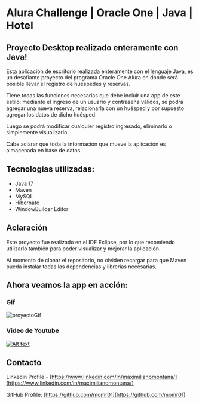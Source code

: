 # Alura Challenge | Oracle One | Java | Hotel

## Proyecto Desktop realizado enteramente con Java!

Esta aplicación de escritorio realizada enteramente con el lenguaje Java, es un desafiante proyecto del programa Oracle One Alura en donde será posible llevar el registro de huéspedes y reservas.

Tiene todas las funciones necesarias que debe incluir una app de este estilo: mediante el ingreso de un usuario y contraseña válidos, se podrá agregar una nueva reserva, relacionarla con un huésped y por supuesto agregar los datos de dicho huésped. 

Luego se podrá modificar cualquier registro ingresado, eliminarlo o simplemente visualizarlo.

Cabe aclarar que toda la información que mueve la aplicación es almacenada en base de datos.

## Tecnologías utilizadas:

* Java 17
* Maven
* MySQL
* Hibernate
* WindowBuilder Editor

## Aclaración

Este proyecto fue realizado en el IDE Eclipse, por lo que recomiendo utilizarlo también para poder visualizar y mejorar la aplicación.

Al momento de clonar el repositorio, no olviden recargar para que Maven pueda instalar todas las dependencias y librerías necesarias.

## Ahora veamos la app en acción:

### Gif
![proyectoGif](https://github.com/momr01/java-hotel-OracleOne/blob/main/src/main/java/ar/com/momr/view/imagenes/proyecto-hotel-gif.gif)


### Video de Youtube
[![Alt text](https://img.youtube.com/vi/MxuznFRFcDo/0.jpg)](https://www.youtube.com/watch?v=MxuznFRFcDo)


## Contacto

Linkedin Profile - [https://www.linkedin.com/in/maximilianomontana/](https://www.linkedin.com/in/maximilianomontana/)

GitHub Profile: [https://github.com/momr01](https://github.com/momr01)
